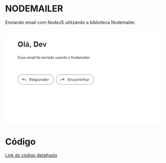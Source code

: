 # NODEMAILER
Enviando email com NodeJS utilizando a biblioteca Nodemailer.
##
<p align="center">
 <img src="/img/Captura de Tela (326).png" alt="Imagem">
</p> 


# Código
<a href="/index.js">Link do código detalhado</a>
